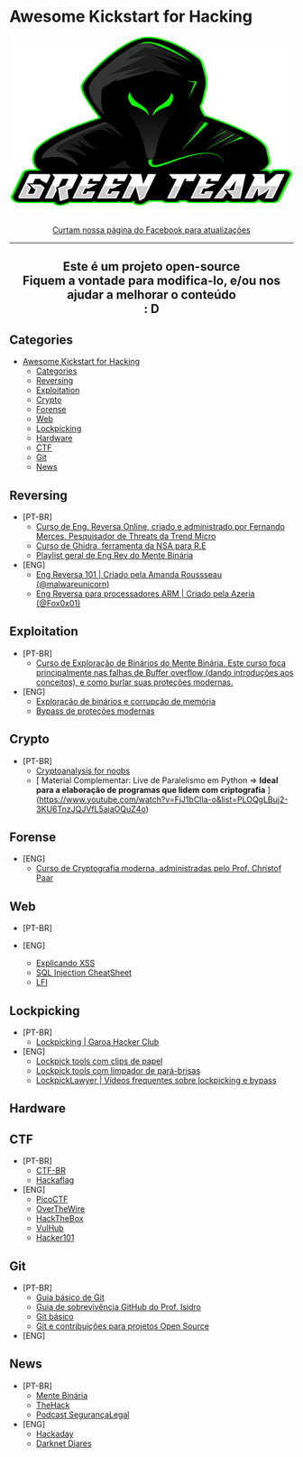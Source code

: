 # Awesome Kickstart for Hacking

<div align="center">
    <img width="500" height="300" src="/media/gt_text_green.svg">
    <br>
    <br>
    <p align="center">
        <a href="https://www.facebook.com/greenteamhc/">Curtam nossa página do Facebook para atualizações</a>
    </p>
    <hr>
</div>
    <h2 align="center"> Este é um projeto open-source<br>Fiquem a vontade para modifica-lo, e/ou nos ajudar a melhorar o conteúdo<br>: D</h2>


## Categories
- [Awesome Kickstart for Hacking](#awesome-kickstart-for-hacking)
  - [Categories](#categories)
  - [Reversing](#reversing)
  - [Exploitation](#exploitation)
  - [Crypto](#crypto)
  - [Forense](#forense)
  - [Web](#web)
  - [Lockpicking](#lockpicking)
  - [Hardware](#hardware)
  - [CTF](#ctf)
  - [Git](#git)
  - [News](#news)

## Reversing
- [PT-BR]
    - [Curso de Eng. Reversa Online, criado e administrado por Fernando Merces, Pesquisador de Threats da Trend Micro](https://www.youtube.com/playlist?list=PLIfZMtpPYFP6zLKlnyAeWY1I85VpyshAA)
    - [Curso de Ghidra, ferramenta da NSA para R.E](https://www.youtube.com/playlist?list=PLIfZMtpPYFP5orPxcOZBn5cLOu7WG8xuF)
    - [Playlist geral de Eng Rev do Mente Binária](https://www.youtube.com/playlist?list=PLIfZMtpPYFP6_YOrfX79YX79I5V6mS0ci)
- [ENG]
  - [Eng Reversa 101 | Criado pela Amanda Roussseau](https://malwareunicorn.org/workshops/re101.html#0) [(@malwareunicorn)](https://twitter.com/malwareunicorn)
  - [Eng Reversa para processadores ARM | Criado pela Azeria](https://azeria-labs.com/writing-arm-assembly-part-1/) [(@Fox0x01)](https://twitter.com/Fox0x01)

## Exploitation
- [PT-BR]
    - [Curso de Exploração de Binários do Mente Binária. Este curso foca principalmente nas falhas de Buffer overflow (dando introduções aos conceitos), e como burlar suas proteções modernas.](https://www.youtube.com/playlist?list=PLIfZMtpPYFP4MaQhy_iR8uM0mJEs7P7s3)
- [ENG]
    - [Exploração de binários e corrupção de memória](https://www.youtube.com/playlist?list=PLhixgUqwRTjxglIswKp9mpkfPNfHkzyeN)
    - [Bypass de proteções modernas](https://www.youtube.com/playlist?list=PLRjyeNR0pcPGeTIhRvIUtaYW5Y_7keQ94)

## Crypto
- [PT-BR]
    - [Cryptoanalysis for noobs](https://medium.com/@Foucan/cryptoanalysis-for-noob-a30ef6a5a0e4)
    - [ Material Complementar: Live de Paralelismo em Python => <b>Ideal para a elaboração de programas que lidem com criptografia</b> ] (https://www.youtube.com/watch?v=FjJ1bClIa-o&list=PLOQgLBuj2-3KU6TnzJQJVfL5aiaOQuZ4o)
    
## Forense
- [ENG]
    - [Curso de Cryptografia moderna, administradas pelo Prof. Christof Paar](https://www.youtube.com/channel/UC1usFRN4LCMcfIV7UjHNuQg/videos)

## Web
- [PT-BR]

- [ENG]
    - [Explicando XSS](https://excess-xss.com/)
    - [SQL Injection CheatSheet](https://excess-xss.com/)
    - [LFI](https://www.exploit-db.com/docs/english/40992-web-app-penetration-testing---local-file-inclusion-(lfi).pdf)

## Lockpicking
- [PT-BR]
    - [Lockpicking | Garoa Hacker Club](https://garoa.net.br/wiki/Lockpick)
- [ENG]
    - [Lockpick tools com clips de papel](https://www.itstactical.com/skillcom/lock-picking/30-second-diy-paperclip-lock-picks/)
    - [Lockpick tools com limpador de pará-brisas](https://www.itstactical.com/skillcom/lock-picking/how-to-make-a-diy-lock-pick-set-from-a-windshield-wiper/)
    - [LockpickLawyer | Vídeos frequentes sobre lockpicking e bypass](https://www.youtube.com/channel/UCm9K6rby98W8JigLoZOh6FQ/featured)
    
## Hardware

## CTF
- [PT-BR]
    - [CTF-BR](https://ctf-br.org/)
    - [Hackaflag](https://hackaflag.com.br/ctf.html)
- [ENG]
    - [PicoCTF](https://picoctf.com/)
    - [OverTheWire](http://overthewire.org/wargames/)
    - [HackTheBox](https://www.hackthebox.eu/)
    - [VulHub](https://www.vulnhub.com/)
    - [Hacker101](https://www.hacker101.com/)

## Git
- [PT-BR]
    - [Guia básico de Git](https://rogerdudler.github.io/git-guide/index.pt_BR.html)
    - [Guia de sobrevivência GitHub do Prof. Isidro](http://www.professorisidro.com.br/manual-de-sobrevivencia-do-github/)
    - [Git básico](https://pt.wikiversity.org/wiki/Git_b%C3%A1sico)
    - [Git e contribuições para projetos Open Source](https://www.udemy.com/course/git-e-github/)
- [ENG]
        

## News
- [PT-BR]
    - [Mente Binária](https://www.mentebinaria.com.br/)
    - [TheHack](https://thehack.com.br/)
    - [Podcast SegurançaLegal](https://www.segurancalegal.com/)
- [ENG]
    - [Hackaday](https://hackaday.com/)
    - [Darknet Diares](https://darknetdiaries.com/)
